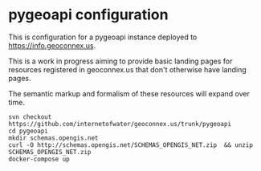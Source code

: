 # pygeoapi configuration

This is configuration for a pygeoapi instance deployed to https://info.geoconnex.us. 

This is a work in progress aiming to provide basic landing pages for resources registered in geoconnex.us that don't otherwise have landing pages. 

The semantic markup and formalism of these resources will expand over time.


```
svn checkout https://github.com/internetofwater/geoconnex.us/trunk/pygeoapi
cd pygeoapi
mkdir schemas.opengis.net
curl -O http://schemas.opengis.net/SCHEMAS_OPENGIS_NET.zip  && unzip SCHEMAS_OPENGIS_NET.zip
docker-compose up
```

